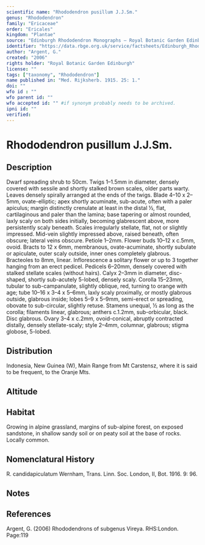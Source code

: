 ```yaml
---
scientific name: "Rhododendron pusillum J.J.Sm."
genus: "Rhododendron"
family: "Ericaceae"
order: "Ericales"
kingdom: "Plantae"
source: "Edinburgh Rhododendron Monographs – Royal Botanic Garden Edinburgh"
identifier: "https://data.rbge.org.uk/service/factsheets/Edinburgh_Rhododendron_Monographs.xhtml"
author: "Argent, G."
created: "2006"
rights holder: "Royal Botanic Garden Edinburgh"
license: ""
tags: ["taxonomy", "Rhododendron"]
name published in: "Med. Rijksherb. 1915. 25: 1."
doi: ""
wfo id : ""
wfo parent id: ""
wfo accepted id: "" #if synonym probably needs to be archived.                      
ipni id: ""
verified:
---
```


                       

# Rhododendron pusillum J.J.Sm.

## Description
Dwarf spreading shrub to 50cm. Twigs 1–1.5mm in diameter, densely covered with sessile and shortly stalked brown scales, older parts warty. Leaves densely spirally arranged at the ends of the twigs. Blade 4–10 x 2–5mm, ovate-elliptic; apex shortly acuminate, sub-acute, often with a paler apiculus; margin distinctly crenulate at least in the distal ½, flat, cartilaginous and paler than the lamina; base tapering or almost rounded, laxly scaly on both sides initially, becoming glabrescent above, more persistently scaly beneath. Scales irregularly stellate, flat, not or slightly impressed. Mid-vein slightly impressed above, raised beneath, often obscure; lateral veins obscure. Petiole 1–2mm. Flower buds 10–12 x c.5mm, ovoid. Bracts to 12 x 6mm, membranous, ovate-acuminate, shortly subulate or apiculate, outer scaly outside, inner ones completely glabrous. Bracteoles to 8mm, linear. Inflorescence a solitary flower or up to 3 together hanging from an erect pedicel. Pedicels 6–20mm, densely covered with stalked stellate scales (without hairs). Calyx 2–3mm in diameter, disc-shaped, shortly sub-acutely 5-lobed, densely scaly. Corolla 15–23mm, tubular to sub-campanulate, slightly oblique, red, turning to orange with age; tube 10–16 x 3–4 x 5–6mm, laxly scaly proximally, or mostly glabrous outside, glabrous inside; lobes 5–9 x 5–9mm, semi-erect or spreading, obovate to sub-circular, slightly retuse. Stamens unequal, ½ as long as the corolla; filaments linear, glabrous; anthers c.1.2mm, sub-orbicular, black. Disc glabrous. Ovary 3–4 x c.2mm, ovoid-conical, abruptly contracted distally, densely stellate-scaly; style 2–4mm, columnar, glabrous; stigma globose, 5-lobed.

## Distribution
Indonesia, New Guinea (W), Main Range from Mt Carstensz, where it is said to be frequent, to the Oranje Mts.

## Altitude


## Habitat
Growing in alpine grassland, margins of sub-alpine forest, on exposed sandstone, in shallow sandy soil or on peaty soil at the base of rocks. Locally common.

## Nomenclatural History
R. candidapiculatum Wernham, Trans. Linn. Soc. London, II, Bot. 1916. 9: 96.
                       
## Notes


## References

Argent, G. (2006) Rhododendrons of subgenus Vireya. RHS:London. Page:119
